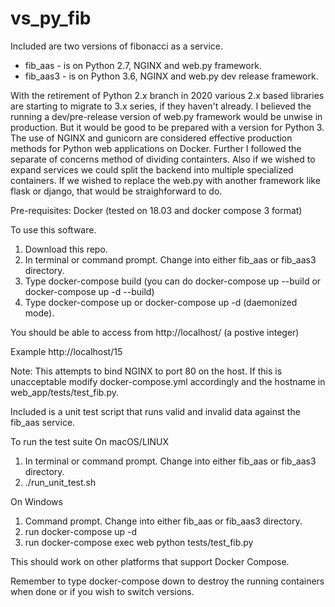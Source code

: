 # vs_py_fib

Included are two versions of fibonacci as a service.  
- fib_aas - is on Python 2.7, NGINX and web.py framework.  
- fib_aas3 - is on Python 3.6, NGINX and web.py dev release framework.  

With the retirement of Python 2.x branch in 2020 various 2.x based libraries are starting to migrate to 3.x series, if they haven't already. I believed the running a dev/pre-release version of web.py framework would be unwise in production.  But it would be good to be prepared with a version for Python 3.  The use of NGINX and gunicorn are considered effective production methods for Python web applications on Docker.  Further I followed the separate of concerns method of dividing containters.  Also if we wished to expand services we could split the backend into multiple specialized containers.  If we wished to replace the web.py with another framework like flask or django, that would be straighforward to do.  

Pre-requisites:  Docker (tested on 18.03 and docker compose 3 format)

To use this software.
1. Download this repo.
2. In terminal or command prompt. Change into either fib_aas or fib_aas3 directory.
3. Type docker-compose build (you can do docker-compose up --build or docker-compose up -d --build)
4. Type docker-compose up or docker-compose up -d (daemonized mode).

You should be able to access from http://localhost/ (a postive integer)

Example http://localhost/15

Note: This attempts to bind NGINX to port 80 on the host.  If this is unacceptable modify docker-compose.yml accordingly and the hostname in web_app/tests/test_fib.py. 

Included is a unit test script that runs valid and invalid data against the fib_aas service.  

To run the test suite 
On macOS/LINUX
1. In terminal or command prompt. Change into either fib_aas or fib_aas3 directory.
2. ./run_unit_test.sh 

On Windows
1. Command prompt. Change into either fib_aas or fib_aas3 directory.
2. run docker-compose up -d
3. run docker-compose exec web python tests/test_fib.py

This should work on other platforms that support Docker Compose.

Remember to type docker-compose down to destroy the running containers when done or if you wish to switch versions.  

